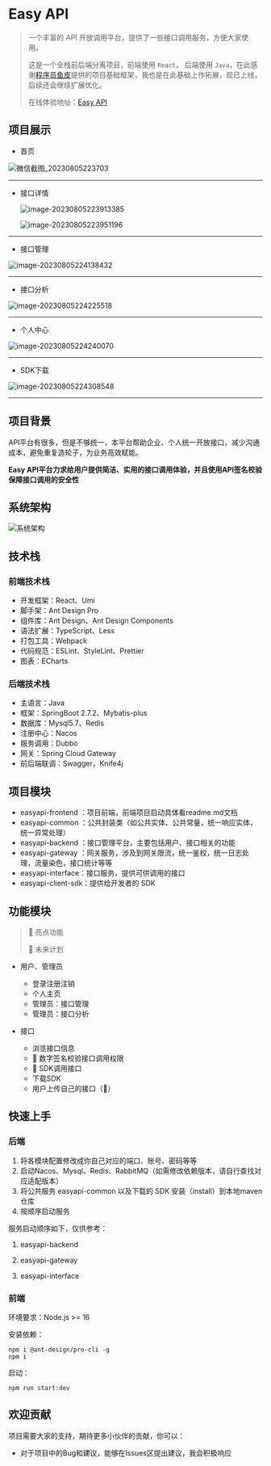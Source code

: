 # Easy API

> 一个丰富的 API 开放调用平台，提供了一些接口调用服务，方便大家使用。
>
> 这是一个全栈前后端分离项目，前端使用 `React`， 后端使用 `Java`，在此感谢[程序员鱼皮](https://github.com/liyupi)提供的项目基础框架，我也是在此基础上作拓展，现已上线，后续还会继续扩展优化。
>
> 在线体验地址：[Easy API](http://www.api.ggbond.online/)



## 项目展示


- 首页

![微信截图_20230805223703](C:\Users\Administrator\Desktop\mian\images\微信截图_20230805223703.png)



---

- 接口详情

  ![image-20230805223913385](C:\Users\Administrator\AppData\Roaming\Typora\typora-user-images\image-20230805223913385.png)

  ![image-20230805223951196](C:\Users\Administrator\AppData\Roaming\Typora\typora-user-images\image-20230805223951196.png)



---

- 接口管理

![image-20230805224138432](C:\Users\Administrator\AppData\Roaming\Typora\typora-user-images\image-20230805224138432.png)



---

- 接口分析

![image-20230805224225518](C:\Users\Administrator\AppData\Roaming\Typora\typora-user-images\image-20230805224225518.png)



---

- 个人中心

![image-20230805224240070](C:\Users\Administrator\AppData\Roaming\Typora\typora-user-images\image-20230805224240070.png)



---

- SDK下载

![image-20230805224308548](C:\Users\Administrator\AppData\Roaming\Typora\typora-user-images\image-20230805224308548.png)

---





## 项目背景

API平台有很多，但是不够统一，本平台帮助企业、个人统一开放接口，减少沟通成本，避免重复造轮子，为业务高效赋能。

**Easy API平台力求给用户提供简洁、实用的接口调用体验，并且使用API签名校验保障接口调用的安全性**



## 系统架构

   ![系统架构](C:\Users\Administrator\Desktop\系统架构.png)





## 技术栈

### 前端技术栈

- 开发框架：React、Umi
- 脚手架：Ant Design Pro
- 组件库：Ant Design、Ant Design Components
- 语法扩展：TypeScript、Less
- 打包工具：Webpack
- 代码规范：ESLint、StyleLint、Prettier
- 图表：ECharts



### 后端技术栈

- 主语言：Java
- 框架：SpringBoot 2.7.2、Mybatis-plus
- 数据库：Mysql5.7、Redis
- 注册中心：Nacos
- 服务调用：Dubbo
- 网关：Spring Cloud Gateway
- 前后端联调：Swagger，Knife4j



## 项目模块

- easyapi-frontend ：项目前端，前端项目启动具体看readme.md文档
- easyapi-common ：公共封装类（如公共实体、公共常量，统一响应实体，统一异常处理）
- easyapi-backend ：接口管理平台，主要包括用户、接口相关的功能
- easyapi-gateway ：网关服务，涉及到网关限流，统一鉴权，统一日志处理，流量染色，接口统计等等
- easyapi-interface：接口服务，提供可供调用的接口
- easyapi-client-sdk：提供给开发者的 SDK



## 功能模块

> 🌟 亮点功能   
>
> 🚀 未来计划

- 用户、管理员
  - 登录注册注销
  - 个人主页
  - 管理员：接口管理
  - 管理员：接口分析
  
- 接口
  - 浏览接口信息
  - 🌟 数字签名校验接口调用权限
  - 🌟 SDK调用接口
  - 下载SDK
  - 用户上传自己的接口（🚀）
  
  


## 快速上手

### 后端

1. 将各模块配置修改成你自己对应的端口、账号、密码等等
2. 启动Nacos、Mysql、Redis、RabbitMQ（如需修改依赖版本，请自行查找对应适配版本）
3. 将公共服务 easyapi-common 以及下载的 SDK 安装（install）到本地maven仓库
4. 按顺序启动服务

服务启动顺序如下，仅供参考：

1. easyapi-backend

2. easyapi-gateway

3. easyapi-interface

   

### 前端

环境要求：Node.js >= 16

安装依赖：

```
npm i @ant-design/pro-cli -g
npm i
```

启动：

```
npm run start:dev
```



## 欢迎贡献

项目需要大家的支持，期待更多小伙伴的贡献，你可以：

- 对于项目中的Bug和建议，能够在Issues区提出建议，我会积极响应



